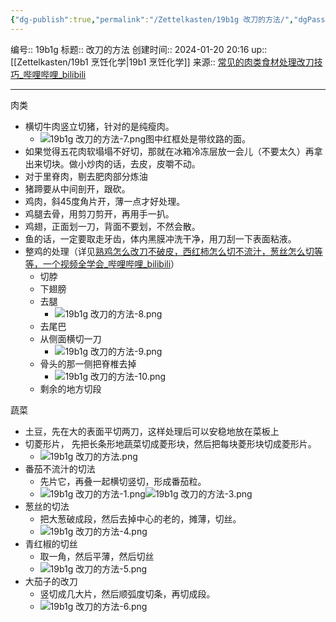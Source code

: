 ```yaml
---
{"dg-publish":true,"permalink":"/Zettelkasten/19b1g 改刀的方法/","dgPassFrontmatter":true}
---
```


编号:: 19b1g
标题:: 改刀的方法
创建时间:: 2024-01-20 20:16
up:: [[Zettelkasten/19b1 烹饪化学\|19b1 烹饪化学]]
来源:: [常见的肉类食材处理改刀技巧_哔哩哔哩_bilibili](https://www.bilibili.com/video/BV17P411Z7nR/?p=9&spm_id_from=pageDriver)

---
肉类
- 横切牛肉竖立切猪，针对的是纯瘦肉。
	- ![19b1g 改刀的方法-7.png](/img/user/attachment/19b1g%20%E6%94%B9%E5%88%80%E7%9A%84%E6%96%B9%E6%B3%95-7.png)图中红框处是带纹路的面。
- 如果觉得五花肉软塌塌不好切，那就在冰箱冷冻层放一会儿（不要太久）再拿出来切块。做小炒肉的话，去皮，皮嚼不动。
- 对于里脊肉，剔去肥肉部分炼油
- 猪蹄要从中间剖开，跟砍。
- 鸡肉，斜45度角片开，薄一点才好处理。
- 鸡腿去骨，用剪刀剪开，再用手一扒。
- 鸡翅，正面划一刀，背面不要划，不然会散。
- 鱼的话，一定要取走牙齿，体内黑膜冲洗干净，用刀刮一下表面粘液。
- 整鸡的处理（详见[熟鸡怎么改刀不破皮，西红柿怎么切不流汁，葱丝怎么切等等，一个视频全学会_哔哩哔哩_bilibili](https://www.bilibili.com/video/BV1Re4y1u76F/?p=13&spm_id_from=pageDriver)）
	- 切脖
	- 下翅膀
	- 去腿
		- ![19b1g 改刀的方法-8.png](/img/user/attachment/19b1g%20%E6%94%B9%E5%88%80%E7%9A%84%E6%96%B9%E6%B3%95-8.png)
	- 去尾巴
	- 从侧面横切一刀
		- ![19b1g 改刀的方法-9.png](/img/user/attachment/19b1g%20%E6%94%B9%E5%88%80%E7%9A%84%E6%96%B9%E6%B3%95-9.png)
	- 骨头的那一侧把脊椎去掉
		- ![19b1g 改刀的方法-10.png](/img/user/attachment/19b1g%20%E6%94%B9%E5%88%80%E7%9A%84%E6%96%B9%E6%B3%95-10.png)
	- 剩余的地方切段

蔬菜
- 土豆，先在大的表面平切两刀，这样处理后可以安稳地放在菜板上
- 切菱形片， 先把长条形地蔬菜切成菱形块，然后把每块菱形块切成菱形片。
	- ![19b1g 改刀的方法.png](/img/user/attachment/19b1g%20%E6%94%B9%E5%88%80%E7%9A%84%E6%96%B9%E6%B3%95.png)
- 番茄不流汁的切法
	- 先片它，再叠一起横切竖切，形成番茄粒。
	- ![19b1g 改刀的方法-1.png](/img/user/attachment/19b1g%20%E6%94%B9%E5%88%80%E7%9A%84%E6%96%B9%E6%B3%95-1.png)![19b1g 改刀的方法-3.png](/img/user/attachment/19b1g%20%E6%94%B9%E5%88%80%E7%9A%84%E6%96%B9%E6%B3%95-3.png)
- 葱丝的切法
	- 把大葱破成段，然后去掉中心的老的，摊薄，切丝。
	- ![19b1g 改刀的方法-4.png](/img/user/attachment/19b1g%20%E6%94%B9%E5%88%80%E7%9A%84%E6%96%B9%E6%B3%95-4.png)
- 青红椒的切丝
	- 取一角，然后平薄，然后切丝
	- ![19b1g 改刀的方法-5.png](/img/user/attachment/19b1g%20%E6%94%B9%E5%88%80%E7%9A%84%E6%96%B9%E6%B3%95-5.png)
- 大茄子的改刀
	- 竖切成几大片，然后顺弧度切条，再切成段。
	- ![19b1g 改刀的方法-6.png](/img/user/attachment/19b1g%20%E6%94%B9%E5%88%80%E7%9A%84%E6%96%B9%E6%B3%95-6.png)


